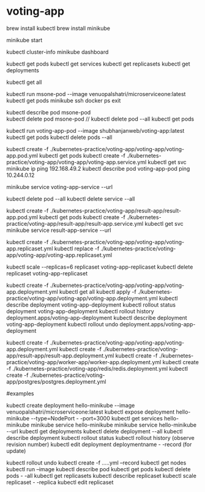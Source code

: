 # voting-app

brew install kubectl
brew install minikube

minikube start

kubectl cluster-info
minikube dashboard

kubectl get pods
kubectl get services
kubectl get replicasets
kubectl get deployments

kubectl get all

kubectl run msone-pod --image venuopalshatri/microserviceone:latest
kubectl get pods
minikube ssh
docker ps
exit

kubectl describe pod msone-pod  
kubectl delete pod msone-pod
// kubectl delete pod --all
kubectl get pods

kubectl run voting-app-pod --image shubhanjanweb/voting-app:latest
kubectl get pods
kubectl delete pods --all

kubectl create -f ./kubernetes-practice/voting-app/voting-app/voting-app.pod.yml
kubectl get pods
kubectl create -f ./kubernetes-practice/voting-app/voting-app/voting-app.service.yml
kubectl get svc
minikube ip
ping 192.168.49.2
kubectl describe pod voting-app-pod
ping 10.244.0.12

minikube service voting-app-service --url

kubectl delete pod --all
kubectl delete service --all

kubectl create -f ./kubernetes-practice/voting-app/result-app/result-app.pod.yml
kubectl get pods
kubectl create -f ./kubernetes-practice/voting-app/result-app/result-app.service.yml
kubectl get svc
minikube service result-app-service --url

kubectl create -f ./kubernetes-practice/voting-app/voting-app/voting-app.replicaset.yml
kubectl replace -f ./kubernetes-practice/voting-app/voting-app/voting-app.replicaset.yml

kubectl scale --replicas=6 replicaset voting-app-replicaset
kubectl delete replicaset voting-app-replicaset

kubectl create -f ./kubernetes-practice/voting-app/voting-app/voting-app.deployment.yml
kubectl get all
kubectl apply -f ./kubernetes-practice/voting-app/voting-app/voting-app.deployment.yml
kubectl describe deployment voting-app-deployment
kubectl rollout status deployment voting-app-deployment
kubectl rollout history deployment.apps/voting-app-deployment
kubectl describe deployment voting-app-deployment
kubectl rollout undo deployment.apps/voting-app-deployment

kubectl create -f ./kubernetes-practice/voting-app/voting-app/voting-app.deployment.yml
kubectl create -f ./kubernetes-practice/voting-app/result-app/result-app.deployment.yml
kubectl create -f ./kubernetes-practice/voting-app/worker-app/worker-app.deployment.yml
kubectl create -f ./kubernetes-practice/voting-app/redis/redis.deployment.yml
kubectl create -f ./kubernetes-practice/voting-app/postgres/postgres.deployment.yml

#examples

kubectl create deployment hello-minikube --image venuopalshatri/microserviceone:latest
kubectl expose deployment hello-minikube --type=NodePort - -port=3000
kubectl get services hello-minikube
minikube service hello-minikube
minikube service hello-minikube --url
kubectl get deployments
kubectl delete deployment --all
kubectl describe deployment <deploymentName>
kubectl rollout status <deploymentName>
kubectl rollout history <deploymentName> (observe revision number)
kubectl edit deployment deploymentname - -record (for update)

kubectl rollout undo <deployment Name>
kubectl create -f …..yml –record
kubectl get nodes
kubectl run <podeName> –image <imageName>
kubectl describe pod <podename>
kubectl get pods
kubectl delete pods - -all
kubectl get replicasets
kubectl describe replicaset <name of the replicaset>
kubectl scale replicaset <Name of the Replicaset> - -replica <NewValue>
kubectl edit replicaset <Name Of the replicaset>
